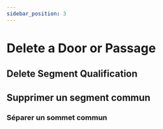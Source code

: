 ```yaml
---
sidebar_position: 3
---
```


# Delete a Door or Passage

## Delete Segment Qualification







## Supprimer un segment commun

### Séparer un sommet commun
